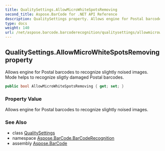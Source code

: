 ```yaml
---
title: QualitySettings.AllowMicroWhiteSpotsRemoving
second_title: Aspose.BarCode for .NET API Reference
description: QualitySettings property. Allows engine for Postal barcodes to recognize slightly noised images. Mode helps to recognize sligtly damaged Postal barcodes
type: docs
weight: 140
url: /net/aspose.barcode.barcoderecognition/qualitysettings/allowmicrowhitespotsremoving/
---
```

## QualitySettings.AllowMicroWhiteSpotsRemoving property

Allows engine for Postal barcodes to recognize slightly noised images. Mode helps to recognize sligtly damaged Postal barcodes.

```csharp
public bool AllowMicroWhiteSpotsRemoving { get; set; }
```

### Property Value

Allows engine for Postal barcodes to recognize slightly noised images.

### See Also

* class [QualitySettings](../)
* namespace [Aspose.BarCode.BarCodeRecognition](../../qualitysettings/)
* assembly [Aspose.BarCode](../../../)


